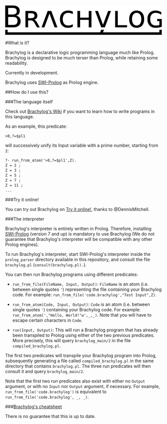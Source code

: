<p align="center"><a href="https://github.com/JCumin/Brachylog"><img src="https://github.com/JCumin/Brachylog/blob/master/misc/brachylog_logo.png" alt="Brachylog" width="600"/></a></p>

#What is it?

Brachylog is a declarative logic programming language much like Prolog. Brachylog is designed to be much terser than Prolog, while retaining some readability.

Currently in development.

Brachylog uses [SWI-Prolog](http://www.swi-prolog.org/) as Prolog engine.

##How do I use this?

###The language itself

Check out [Brachylog's Wiki](https://github.com/JCumin/Brachylog/wiki) if you want to learn how to write programs in this language.

As an example, this predicate:

    >0,?=$pl1
    
will successively unify its Input variable with a prime number, starting from `2`:

    ?- run_from_atom('>0,?=$pl1',Z).
    Z = 2 ;
    Z = 3 ;
    Z = 5 ;
    Z = 7 ;
    Z = 11 ;
    ...

###Try it online!

You can try out Brachylog on [Try it online!](http://brachylog.tryitonline.net/), thanks to @DennisMitchell.

###The interpreter

Brachylog's interpreter is entirely written in Prolog. Therefore, installing [SWI-Prolog](http://www.swi-prolog.org/) (version 7 and up) is mandatory to use Brachylog (We do not guarantee that Brachylog's interpreter will be compatible with any other Prolog engines).

To run Brachylog's interpreter, start SWI-Prolog's interpreter inside the `prolog_parser` directory available in this repository, and consult the file `brachylog.pl` (`consult(brachylog.pl).`).

You can then run Brachylog programs using different predicates:

 - `run_from_file(FileName, Input, Output)`: `FileName` is an atom (i.e. between single quotes `'`) representing the file containing your Brachylog code. For example: `run_from_file('code.brachylog',"Test Input",Z)`.
 
 - `run_from_atom(Code, Input, Output)`: `Code` is an atom (i.e. between single quotes `'`) containing your Brachylog code. For example: `run_from_atom(',"Hello, World!"w',_,_)`. Note that you will have to escape certain characters in `Code`.

 - `run(Input, Output)`: This will run a Brachylog program that has already been transpiled to Prolog using either of the two previous predicates. More precisely, this will query `brachylog_main/2` in the file `compiled_brachylog.pl`.

The first two predicates will transpile your Brachylog program into Prolog, subsequently generating a file called `compiled_brachylog.pl` in the same directory that contains `brachylog.pl`. The three run predicates will then consult it and query `brachylog_main/2`.
 
Note that the first two run predicates also exist with either no `Output` argument, or with no `Input` nor `Output` argument, if necessary. For example, `run_from_file('code.brachylog')` is equivalent to `run_from_file('code.brachylog', _, _)`.
 
 
###[Brachylog's cheatsheet](https://github.com/JCumin/Brachylog/blob/master/cheatsheet/poster.pdf)

There is no guarantee that this is up to date.
